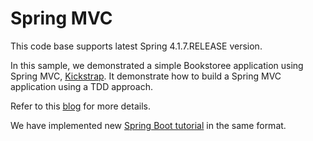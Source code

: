 Spring MVC
==========

This code base supports latest Spring 4.1.7.RELEASE version.

In this sample, we demonstrated a simple Bookstoree application using Spring MVC, [Kickstrap](http://ajkochanowicz.github.com/Kickstrap/). It demonstrate how to build a Spring MVC application using a TDD approach.

Refer to this [blog](http://krishnasblog.com/2013/02/22/junit-testing-of-spring-mvc-application-introduction/) for more details.

We have implemented new [Spring Boot tutorial](https://github.com/skprasadu/spring-boot-tutorial) in the same format.

